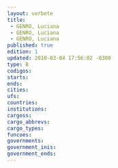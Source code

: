 ```yaml
---
layout: verbete
title:
 - GENRO, Luciana
 - GENRO, Luciana
 - GENRO, Luciana
published: true
edition: 1  
updated: 2010-03-04 17:56:02 -0300
type: B
codigos: 
starts: 
ends: 
cities: 
ufs: 
countries: 
institutions: 
cargoss: 
cargo_abbrevs: 
cargo_types: 
funcoes: 
governments: 
government_inis: 
government_ends: 
---
```


